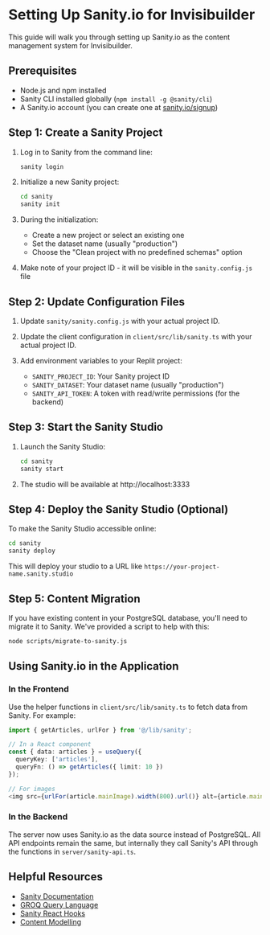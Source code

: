 # Setting Up Sanity.io for Invisibuilder

This guide will walk you through setting up Sanity.io as the content management system for Invisibuilder.

## Prerequisites

- Node.js and npm installed
- Sanity CLI installed globally (`npm install -g @sanity/cli`)
- A Sanity.io account (you can create one at [sanity.io/signup](https://www.sanity.io/signup))

## Step 1: Create a Sanity Project

1. Log in to Sanity from the command line:
   ```bash
   sanity login
   ```

2. Initialize a new Sanity project:
   ```bash
   cd sanity
   sanity init
   ```

3. During the initialization:
   - Create a new project or select an existing one
   - Set the dataset name (usually "production")
   - Choose the "Clean project with no predefined schemas" option

4. Make note of your project ID - it will be visible in the `sanity.config.js` file

## Step 2: Update Configuration Files

1. Update `sanity/sanity.config.js` with your actual project ID.

2. Update the client configuration in `client/src/lib/sanity.ts` with your actual project ID.

3. Add environment variables to your Replit project:
   - `SANITY_PROJECT_ID`: Your Sanity project ID
   - `SANITY_DATASET`: Your dataset name (usually "production")
   - `SANITY_API_TOKEN`: A token with read/write permissions (for the backend)

## Step 3: Start the Sanity Studio

1. Launch the Sanity Studio:
   ```bash
   cd sanity
   sanity start
   ```

2. The studio will be available at http://localhost:3333

## Step 4: Deploy the Sanity Studio (Optional)

To make the Sanity Studio accessible online:

```bash
cd sanity
sanity deploy
```

This will deploy your studio to a URL like `https://your-project-name.sanity.studio`

## Step 5: Content Migration

If you have existing content in your PostgreSQL database, you'll need to migrate it to Sanity. We've provided a script to help with this:

```bash
node scripts/migrate-to-sanity.js
```

## Using Sanity.io in the Application

### In the Frontend

Use the helper functions in `client/src/lib/sanity.ts` to fetch data from Sanity. For example:

```typescript
import { getArticles, urlFor } from '@/lib/sanity';

// In a React component
const { data: articles } = useQuery({
  queryKey: ['articles'],
  queryFn: () => getArticles({ limit: 10 })
});

// For images
<img src={urlFor(article.mainImage).width(800).url()} alt={article.mainImage.alt} />
```

### In the Backend

The server now uses Sanity.io as the data source instead of PostgreSQL. All API endpoints remain the same, but internally they call Sanity's API through the functions in `server/sanity-api.ts`.

## Helpful Resources

- [Sanity Documentation](https://www.sanity.io/docs)
- [GROQ Query Language](https://www.sanity.io/docs/groq)
- [Sanity React Hooks](https://www.sanity.io/docs/react-hooks)
- [Content Modelling](https://www.sanity.io/docs/content-modelling)